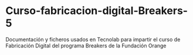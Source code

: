 # Curso-fabricacion-digital-Breakers-5
Documentación y ficheros usados en Tecnolab para impartir el curso de Fabricación Digital del programa Breakers de la Fundación Orange 
